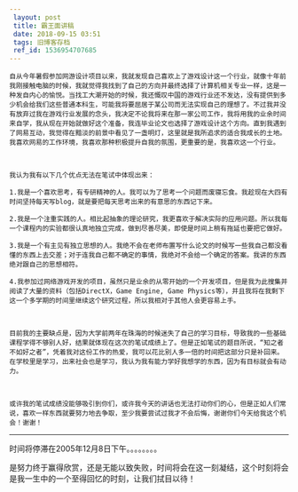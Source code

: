 ```yaml
---
 layout: post
 title: 霸王面讲稿
 date: 2018-09-15 03:51
 tags: 旧博客存档
 ref_id: 1536954707685
---
```

    自从今年暑假参加网游设计项目以来，我就发现自己喜欢上了游戏设计这一个行业，就像十年前我刚接触电脑的时候，我就觉得我找到了自己的方向并最终选择了计算机相关专业一样，这是一种发自内心的愉悦。当找工大潮开始的时候，我还慨叹中国的游戏行业还不发达，没有提供到多少机会给我们这些普通本科生，可能我将要屈居于某公司而无法实现自己的理想了。不过我并没有放弃过我在游戏行业发展的念头，我决定不论我将来在那一家公司工作，我将用我的业余时间来自学，我从现在开始就做好这个准备，我连毕业论文也选择了游戏设计这个方向。直到我遇到了网易互动，我觉得在黯淡的前景中看见了一盏明灯，这里就是我所追求的适合我成长的土地。我喜欢网易的工作环境，我喜欢那种积极提升自我的氛围，更重要的是，我喜欢这一个行业。



    我认为我有以下几个优点无法在笔试中体现出来：

    1.我是一个喜欢思考，有专研精神的人。我可以为了思考一个问题而废寝忘食。我趁现在大四有时间坚持每天写blog，就是要把每天思考出来的有意思的东西记下来。

    2.我是一个注重实践的人。相比起抽象的理论研究，我更喜欢于解决实际的应用问题。所以我每一个课程内的实验都很认真地独立完成，做到尽善尽美，即使是时间上稍有拖延也要把它做好。

    3.我是一个有主见有独立思想的人。我绝不会在老师布置写什么论文的时候写一些我自己都没看懂的东西上去交差；对于连我自己都不确定的事情，我绝对不会给一个确定的答案。我讲的东西绝对跟自己的思想相符。

    4.我参加过网络游戏开发的项目，虽然只是业余的从零开始的一个开发项目，但是我为此搜集并阅读了大量的资料（包括DirectX，Game Engine, Game Physics等），并且我将在我剩下这一个多学期的时间里继续这个研究过程，所以我相对于其他人会更容易上手。



    目前我的主要缺点是，因为大学前两年在珠海的时候迷失了自己的学习目标，导致我的一些基础课程学得不够别人好，结果就体现在这次的笔试成绩上了。但是正如笔试的题目所说，“知之者不如好之者”，凭着我对这份工作的热爱，我可以花比别人多一倍的时间把这部分只是补回来。在学校里是学习，出来社会也是学习，我认为我有能力学好我想学的东西，因为有目标就会有动力。



    或许我的笔试成绩没能够吸引到你们，或许我今天的讲话也无法打动你们的心，但是正如人们常说，喜欢一样东西就要努力地去争取，至少我要尝试过我才不会后悔，谢谢你们今天给我这个机会！谢谢！



* * *

时间将停滞在2005年12月8日下午。。。。。。。。

是努力终于赢得欣赏，还是无能以致失败，时间将会在这一刻凝结，这个时刻将会是我一生中的一个至得回忆的时刻，让我们拭目以待！



